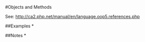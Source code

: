 #Objects and Methods

See: http://ca2.php.net/manual/en/language.oop5.references.php


##Examples
* 

##Notes
* 

